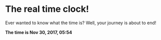 # The real time clock!

Ever wanted to know what the time is? Well, your journey is about to end!

**The time is Nov 30, 2017, 05:54**